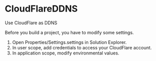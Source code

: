 # CloudFlareDDNS
Use CloudFlare as DDNS

Before you build a project, you have to modify some settings.

1. Open Properties/Settings.settings in Solution Explorer.
2. In user scope, add credentials to access your CloudFlare account.
3. In application scope, modify environmental values.
